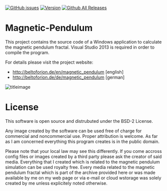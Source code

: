 [![GitHub issues](https://img.shields.io/github/issues/beltoforion/Magnetic-Pendulum.svg?maxAge=360)](https://github.com/beltoforion/Magnetic-Pendulum/issues)
[![Version](https://img.shields.io/github/release/beltoforion/Magnetic-Pendulum.svg?maxAge=360)](https://github.com/beltoforion/Magnetic-Pendulum/releases/tag/v1.3)
[![Github All Releases](https://img.shields.io/github/downloads/beltoforion/Magnetic-Pendulum/total.svg)](https://github.com/beltoforion/Magnetic-Pendulum/releases/tag/v1.3)
# Magnetic-Pendulum

This project contains the source code of a Windows application to calculate the 
magnetic pendulum fractal. Visual Studio 2013 is required in order to compile the 
program.

For details please visit the project website:

* http://beltoforion.de/en/magnetic_pendulum [english]
* http://beltoforion.de/de/magnetic_pendulum [german]

![titleimage](https://beltoforion.de/en/magnetic_pendulum/images/magpend.jpg)

# License 

This software is open source and distrubuted under the BSD-2 License. 

Any image created by the software can be used free of charge for commercial 
and noncommercial use. Proper attribution is welcome. As far as I am concerned
everything this program creates is in the public domain. 

Please note that your local law may see this differently. If you come accross config files 
or images created by a third party please ask the creator of said media. Everything that 
I created which is related to the magnetic pendulum simulation can be used royalty free. 
Every media related to the magnetic pendulum fractal which is part of the archive provided 
here or was made available by me on my web page or via e-mail or cloud wstorage was solely 
created by me unless explicitely noted otherwise.
